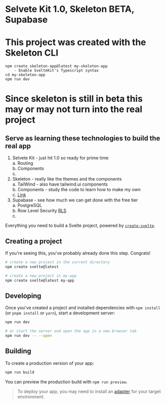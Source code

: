 # Selvete Kit 1.0, Skeleton BETA, Supabase

# This project was created with the Skeleton CLI

```
npm create skeleton-app@latest my-skeleton-app
	- Enable SvelteKit's Typescript syntax
cd my-skeleton-app
npm run dev
```			
# Since skeleton is still in beta this may or may not turn into the real project

## Serve as learning these technologies to build the real app
  1. Selvete Kit - just hit 1.0 so ready for prime time  
    a. Routing  
    b. Components  
    c.   
  2. Skeleton - really like the themes and the components  
    a. TailWind - also have tailwind.ui components  
    b. Components - study the code to learn how to make my own  
    c. [Link](https://www.skeleton.dev)  
  3. Supabase - see how much we can get done with the free tier  
    a. PostgreSQL  
    b. Row Level Security [RLS](https://supabase.com/docs/guides/auth/row-level-security)    
    c.   

Everything you need to build a Svelte project, powered by [`create-svelte`](https://github.com/sveltejs/kit/tree/master/packages/create-svelte).

## Creating a project

If you're seeing this, you've probably already done this step. Congrats!

```bash
# create a new project in the current directory
npm create svelte@latest

# create a new project in my-app
npm create svelte@latest my-app
```

## Developing

Once you've created a project and installed dependencies with `npm install` (or `pnpm install` or `yarn`), start a development server:

```bash
npm run dev

# or start the server and open the app in a new browser tab
npm run dev -- --open
```

## Building

To create a production version of your app:

```bash
npm run build
```

You can preview the production build with `npm run preview`.

> To deploy your app, you may need to install an [adapter](https://kit.svelte.dev/docs/adapters) for your target environment.

